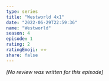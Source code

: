 ```yaml
---
type: series
title: "Westworld 4x1"
date: "2022-06-29T22:59:36"
name: "Westworld"
season: 4
episode: 1
rating: 2
ratingEmoji: ⭐️⭐️
share: false
---
```


*[No review was written for this episode]*
